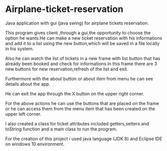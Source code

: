 # Airplane-ticket-reservation
Java application with gui (java swing) for airplane tickets reservation.

This program gives client ,through a gui,the opportunity to choose the option he wants.He can make a new ticket reservation with his informations and add it to a list using the new button,which will be saved in a file locally in his system.

Also he can watch the list of tickets in a new frame with list button that has already been booked and check for informations.In this frame there are 3 new buttons for new reservation,refresh of the list and exit.

Furthermore with the about button or about item from menu he can see details about the app.

He can exit the app through the X button on the upper right corner.

For the above actions he can use the buttons that are placed on the frame or he can access them from the menu item that has been created on the upper left corner.

I also created a class for ticket attributes included getters,setters and toString function and a main class to run the program.

For the creation of this project i used java language (JDK 8) and Eclipse IDE on windows 10 environment.
